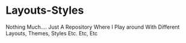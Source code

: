 # Layouts-Styles
Nothing Much.... Just A Repository Where I Play around With Different Layouts, Themes, Styles Etc. Etc, Etc
